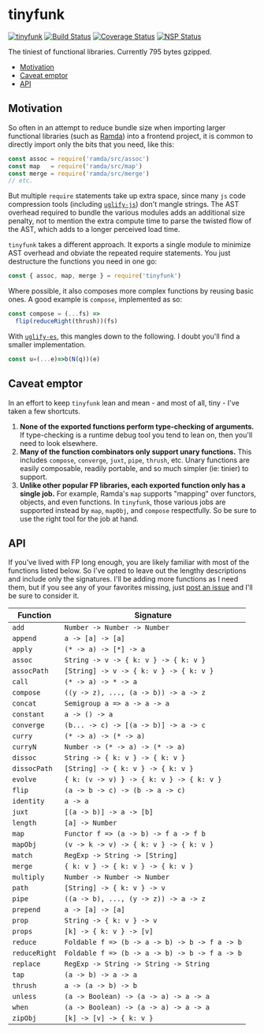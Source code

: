 # tinyfunk
[![tinyfunk](https://img.shields.io/npm/v/tinyfunk.svg)](https://www.npmjs.com/package/tinyfunk)
[![Build Status](https://travis-ci.org/flintinatux/tinyfunk.svg?branch=master)](https://travis-ci.org/flintinatux/tinyfunk)
[![Coverage Status](https://coveralls.io/repos/github/flintinatux/tinyfunk/badge.svg?branch=master)](https://coveralls.io/github/flintinatux/tinyfunk?branch=master)
[![NSP Status](https://nodesecurity.io/orgs/flintinatux/projects/d5f96f7c-898a-4244-a9d2-4f3c429d5f3d/badge)](https://nodesecurity.io/orgs/flintinatux/projects/d5f96f7c-898a-4244-a9d2-4f3c429d5f3d)

The tiniest of functional libraries.  Currently 795 bytes gzipped.

- [Motivation](#motivation)
- [Caveat emptor](#caveat-emptor)
- [API](#api)

## Motivation

So often in an attempt to reduce bundle size when importing larger functional libraries (such as [Ramda](https://www.npmjs.com/package/ramda)) into a frontend project, it is common to directly import only the bits that you need, like this:

```js
const assoc = require('ramda/src/assoc')
const map   = require('ramda/src/map')
const merge = require('ramda/src/merge')
// etc.
```

But multiple `require` statements take up extra space, since many `js` code compression tools (including [`uglify-js`](https://www.npmjs.com/package/uglify-js)) don't mangle strings.  The AST overhead required to bundle the various modules adds an additional size penalty, not to mention the extra compute time to parse the twisted flow of the AST, which adds to a longer perceived load time.

`tinyfunk` takes a different approach. It exports a single module to minimize AST overhead and obviate the repeated require statements.  You just destructure the functions you need in one go:

```js
const { assoc, map, merge } = require('tinyfunk')
```

Where possible, it also composes more complex functions by reusing basic ones.  A good example is `compose`, implemented as so:

```js
const compose = (...fs) =>
  flip(reduceRight(thrush))(fs)
```

With [`uglify-es`](https://www.npmjs.com/package/uglify-es), this mangles down to the following.  I doubt you'll find a smaller implementation.

```js
const u=(...e)=>b(N(q))(e)
```

## Caveat emptor

In an effort to keep `tinyfunk` lean and mean - and most of all, tiny - I've taken a few shortcuts.

1.  **None of the exported functions perform type-checking of arguments.**  If type-checking is a runtime debug tool you tend to lean on, then you'll need to look elsewhere.
2.  **Many of the function combinators only support unary functions.**  This includes `compose`, `converge`, `juxt`, `pipe`, `thrush`, etc.  Unary functions are easily composable, readily portable, and so much simpler (ie: tinier) to support.
3.  **Unlike other popular FP libraries, each exported function only has a single job.**  For example, Ramda's `map` supports "mapping" over functors, objects, and even functions.  In `tinyfunk`, those various jobs are supported instead by `map`, `mapObj`, and `compose` respectfully.  So be sure to use the right tool for the job at hand.

## API

If you've lived with FP long enough, you are likely familiar with most of the functions listed below.  So I've opted to leave out the lengthy descriptions and include only the signatures.  I'll be adding more functions as I need them, but if you see any of your favorites missing, just [post an issue](https://github.com/flintinatux/tinyfunk/issues) and I'll be sure to consider it.

| Function | Signature |
| -------- | --------- |
| `add` | `Number -> Number -> Number` |
| `append` | `a -> [a] -> [a]` |
| `apply` | `(* -> a) -> [*] -> a` |
| `assoc` | `String -> v -> { k: v } -> { k: v }` |
| `assocPath` | `[String] -> v -> { k: v } -> { k: v }` |
| `call` | `(* -> a) -> * -> a` |
| `compose` | `((y -> z), ..., (a -> b)) -> a -> z` |
| `concat` | `Semigroup a => a -> a -> a` |
| `constant` | `a -> () -> a` |
| `converge` | `(b... -> c) -> [(a -> b)] -> a -> c` |
| `curry` | `(* -> a) -> (* -> a)` |
| `curryN` | `Number -> (* -> a) -> (* -> a)` |
| `dissoc` | `String -> { k: v } -> { k: v }` |
| `dissocPath` | `[String] -> { k: v } -> { k: v }` |
| `evolve` | `{ k: (v -> v) } -> { k: v } -> { k: v }` |
| `flip` | `(a -> b -> c) -> (b -> a -> c)` |
| `identity` | `a -> a` |
| `juxt` | `[(a -> b)] -> a -> [b]` |
| `length` | `[a] -> Number` |
| `map` | `Functor f => (a -> b) -> f a -> f b` |
| `mapObj` | `(v -> k -> v) -> { k: v } -> { k: v }` |
| `match` | `RegExp -> String -> [String]` |
| `merge` | `{ k: v } -> { k: v } -> { k: v }` |
| `multiply` | `Number -> Number -> Number` |
| `path` | `[String] -> { k: v } -> v` |
| `pipe` | `((a -> b), ..., (y -> z)) -> a -> z` |
| `prepend` | `a -> [a] -> [a]` |
| `prop` | `String -> { k: v } -> v` |
| `props` | `[k] -> { k: v } -> [v]` |
| `reduce` | `Foldable f => (b -> a -> b) -> b -> f a -> b` |
| `reduceRight` | `Foldable f => (b -> a -> b) -> b -> f a -> b` |
| `replace` | `RegExp -> String -> String -> String` |
| `tap` | `(a -> b) -> a -> a` |
| `thrush` | `a -> (a -> b) -> b` |
| `unless` | `(a -> Boolean) -> (a -> a) -> a -> a` |
| `when` | `(a -> Boolean) -> (a -> a) -> a -> a` |
| `zipObj` | `[k] -> [v] -> { k: v }` |
